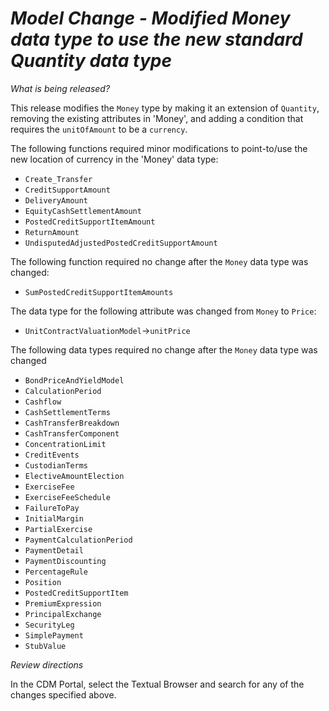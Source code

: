 # *Model Change - Modified Money data type to use the new standard Quantity data type*
_What is being released?_

This release modifies the `Money` type by making it an extension of `Quantity`, removing the existing attributes in 'Money', and adding a condition that requires the `unitOfAmount` to be a `currency`.

The following functions required minor modifications to point-to/use the new location of currency in the 'Money' data type:
- `Create_Transfer`
- `CreditSupportAmount`
- `DeliveryAmount`
- `EquityCashSettlementAmount`
- `PostedCreditSupportItemAmount`
- `ReturnAmount`
- `UndisputedAdjustedPostedCreditSupportAmount`

The following function required no change after the `Money` data type was changed:
- `SumPostedCreditSupportItemAmounts`

The data type for the following attribute was changed from `Money` to `Price`:
- `UnitContractValuationModel`->`unitPrice`

The following data types required no change after the `Money` data type was changed
- `BondPriceAndYieldModel`
- `CalculationPeriod`
- `Cashflow`
- `CashSettlementTerms`
- `CashTransferBreakdown`
- `CashTransferComponent`
- `ConcentrationLimit`
- `CreditEvents`
- `CustodianTerms`
- `ElectiveAmountElection`
- `ExerciseFee`
- `ExerciseFeeSchedule`
- `FailureToPay`
- `InitialMargin`
- `PartialExercise`
- `PaymentCalculationPeriod`
- `PaymentDetail`
- `PaymentDiscounting`
- `PercentageRule`
- `Position`
- `PostedCreditSupportItem`
- `PremiumExpression`
- `PrincipalExchange`
- `SecurityLeg`
- `SimplePayment`
- `StubValue`

_Review directions_

In the CDM Portal, select the Textual Browser and search for any of the changes specified above. 
